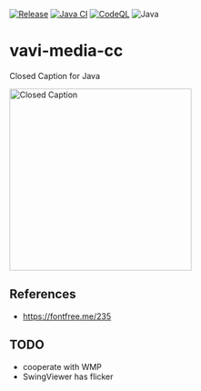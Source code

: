 [![Release](https://jitpack.io/v/umjammer/vavi-media-cc.svg)](https://jitpack.io/#umjammer/vavi-media-cc)
[![Java CI](https://github.com/umjammer/vavi-media-cc/actions/workflows/maven.yml/badge.svg)](https://github.com/umjammer/vavi-media-cc/actions/workflows/maven.yml)
[![CodeQL](https://github.com/umjammer/vavi-media-cc/actions/workflows/codeql.yml/badge.svg)](https://github.com/umjammer/vavi-media-cc/actions/workflows/codeql.yml)
![Java](https://img.shields.io/badge/Java-8-b07219)

# vavi-media-cc 

Closed Caption for Java

<img src='https://lh3.googleusercontent.com/blm9bLRwJn-pNIkqCu-cIK4sAaxhNATpEsjT0f3SF1Z8izDXrc3yyIuit3lxTnigE73HHk6PDUGO5vLJSmdlG8wuNycWqlU7G7PwHR1P45-T9HYBsCAtrgTKW1VAL0oxcoaOlQ4upA=w2400' width="320" alt="Closed Caption"/>

## References

 * https://fontfree.me/235

## TODO

  * cooperate with WMP
  * SwingViewer has flicker
